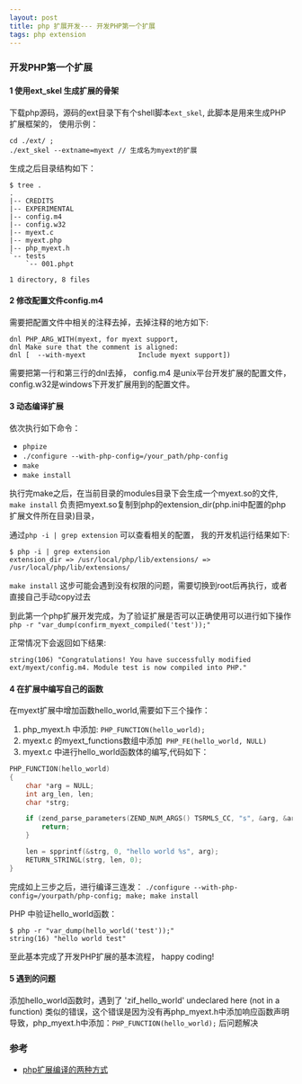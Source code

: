 ```yaml
---
layout: post
title: php 扩展开发--- 开发PHP第一个扩展
tags: php extension
---
```


### 开发PHP第一个扩展
#### 1 使用ext_skel 生成扩展的骨架
下载php源码，源码的ext目录下有个shell脚本`ext_skel`, 此脚本是用来生成PHP扩展框架的， 使用示例：

```
cd ./ext/ ;
./ext_skel --extname=myext // 生成名为myext的扩展
```

生成之后目录结构如下：

```
$ tree .
.
|-- CREDITS
|-- EXPERIMENTAL
|-- config.m4
|-- config.w32
|-- myext.c
|-- myext.php
|-- php_myext.h
`-- tests
    `-- 001.phpt

1 directory, 8 files

```

#### 2 修改配置文件config.m4
需要把配置文件中相关的注释去掉，去掉注释的地方如下:
```
dnl PHP_ARG_WITH(myext, for myext support,
dnl Make sure that the comment is aligned:
dnl [  --with-myext             Include myext support])
```
需要把第一行和第三行的dnl去掉，
config.m4 是unix平台开发扩展的配置文件，config.w32是windows下开发扩展用到的配置文件。

#### 3 动态编译扩展
依次执行如下命令：

* `phpize`
* `./configure --with-php-config=/your_path/php-config`
* `make`
* `make install`

执行完make之后，在当前目录的modules目录下会生成一个myext.so的文件,
`make install` 负责把myext.so复制到php的extension_dir(php.ini中配置的php扩展文件所在目录)目录，

通过`php -i | grep extension` 可以查看相关的配置， 我的开发机运行结果如下:

```
$ php -i | grep extension
extension_dir => /usr/local/php/lib/extensions/ => /usr/local/php/lib/extensions/
```

`make install` 这步可能会遇到没有权限的问题，需要切换到root后再执行，或者直接自己手动copy过去


到此第一个php扩展开发完成，为了验证扩展是否可以正确使用可以进行如下操作
` php -r "var_dump(confirm_myext_compiled('test'));" ` 

正常情况下会返回如下结果:

`string(106) "Congratulations! You have successfully modified ext/myext/config.m4. Module test is now compiled into PHP."`


#### 4 在扩展中编写自己的函数
在myext扩展中增加函数hello_world,需要如下三个操作：

1. php_myext.h 中添加: `PHP_FUNCTION(hello_world);`
2. myext.c 的myext_functions数组中添加` PHP_FE(hello_world, NULL)`
3. myext.c 中进行hello_world函数体的编写,代码如下：

```c
PHP_FUNCTION(hello_world)
{
    char *arg = NULL;
    int arg_len, len;
    char *strg;

    if (zend_parse_parameters(ZEND_NUM_ARGS() TSRMLS_CC, "s", &arg, &arg_len) == FAILURE) {
        return;
    }

    len = spprintf(&strg, 0, "hello world %s", arg);
    RETURN_STRINGL(strg, len, 0);
}

```

完成如上三步之后，进行编译三连发： `./configure --with-php-config=/yourpath/php-config; make; make install`

PHP 中验证hello_world函数：

```
$ php -r "var_dump(hello_world('test'));"
string(16) "hello world test"

```

至此基本完成了开发PHP扩展的基本流程， happy coding!

#### 5 遇到的问题

添加hello_world函数时，遇到了 'zif_hello_world' undeclared here (not in a function)
类似的错误，这个错误是因为没有再php_myext.h中添加响应函数声明导致，php_myext.h中添加：`PHP_FUNCTION(hello_world);` 后问题解决



### 参考
* [php扩展编译的两种方式](http://521-wf.com/archives/227.html)